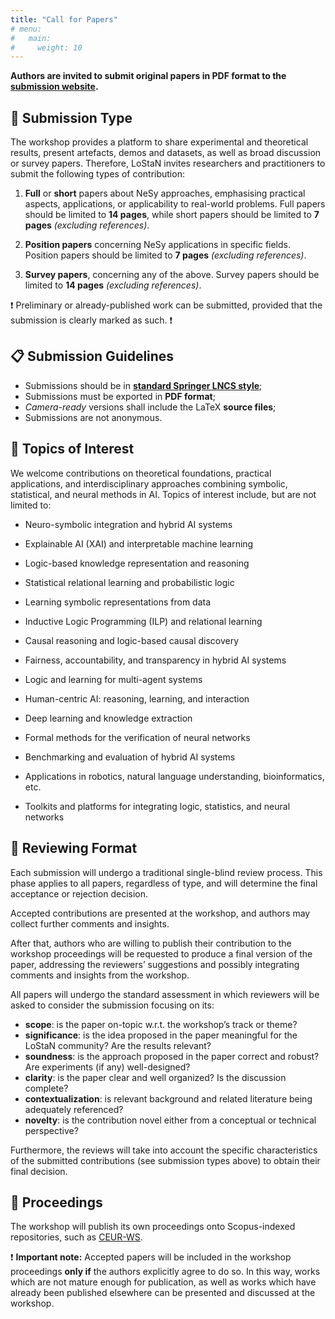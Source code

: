 ```yaml
---
title: "Call for Papers"
# menu:
#   main:
#     weight: 10
---
```


__Authors are invited to submit original papers in PDF format to the [submission website](https://easychair.org/my/conference?conf=lostan2025).__

## 📃 Submission Type

The workshop provides a platform to share experimental and theoretical results, present artefacts, demos and datasets, as well as broad discussion or survey papers. Therefore, LoStaN invites researchers and practitioners to submit the following types of contribution:

1. __Full__ or __short__ papers about NeSy approaches, emphasising practical aspects, applications, or applicability to real-world problems. Full papers should be limited to __14 pages__, while short papers should be limited to __7 pages__ _(excluding references)_.

2. __Position papers__ concerning NeSy applications in specific fields. Position papers should be limited to __7 pages__ _(excluding references)_.

3. __Survey papers__, concerning any of the above. Survey papers should be limited to __14 pages__ _(excluding references)_.

❗ Preliminary or already-published work can be submitted, provided that the submission is clearly marked as such. ❗

## 📋 Submission Guidelines

- Submissions should be in [__standard Springer LNCS style__]( https://www.springer.com/gp/computer-science/lncs/conference-proceedings-guidelines);
- Submissions must be exported in __PDF format__;
- _Camera-ready_ versions shall include the LaTeX __source files__;
- Submissions are not anonymous.


## 🔬 Topics of Interest

We welcome contributions on theoretical foundations, practical applications, and interdisciplinary approaches combining symbolic, statistical, and neural methods in AI. Topics of interest include, but are not limited to:

- Neuro-symbolic integration and hybrid AI systems

- Explainable AI (XAI) and interpretable machine learning

- Logic-based knowledge representation and reasoning

- Statistical relational learning and probabilistic logic

- Learning symbolic representations from data

- Inductive Logic Programming (ILP) and relational learning

- Causal reasoning and logic-based causal discovery

- Fairness, accountability, and transparency in hybrid AI systems

- Logic and learning for multi-agent systems

- Human-centric AI: reasoning, learning, and interaction

- Deep learning and knowledge extraction

- Formal methods for the verification of neural networks

- Benchmarking and evaluation of hybrid AI systems

- Applications in robotics, natural language understanding, bioinformatics, etc.

- Toolkits and platforms for integrating logic, statistics, and neural networks

## 📝 Reviewing Format

Each submission will undergo a traditional single-blind review process.
This phase applies to all papers, regardless of type, and will determine the final acceptance or rejection decision.

Accepted contributions are presented at the workshop, and authors may collect further comments and insights.

After that, authors who are willing to publish their contribution to the workshop proceedings will be requested to produce a final version of the paper, addressing the reviewers’ suggestions and possibly integrating comments and insights from the workshop.

All papers will undergo the standard assessment in which reviewers will be asked to consider the submission focusing on its:
- __scope__: is the paper on-topic w.r.t. the workshop’s track or theme?
- __significance__: is the idea proposed in the paper meaningful for the LoStaN community? Are the results relevant?
- __soundness__: is the approach proposed in the paper correct and robust? Are experiments (if any) well-designed?
- __clarity__: is the paper clear and well organized? Is the discussion complete?
- __contextualization__: is relevant background and related literature being adequately referenced?
- __novelty__: is the contribution novel either from a conceptual or technical perspective?

Furthermore, the reviews will take into account the specific characteristics of the submitted contributions
(see submission types above)
to obtain their final decision.

## 📖 Proceedings

The workshop will publish its own proceedings onto Scopus-indexed repositories, such as [CEUR-WS](https://ceur-ws.org/).

❗ __Important note:__ Accepted papers will be included in the workshop proceedings __only if__ the authors explicitly agree to do so.
In this way, works which are not mature enough for publication, as well as works which have already been published elsewhere can be presented and discussed at the workshop.